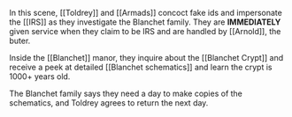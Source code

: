 In this scene, [[Toldrey]] and [[Armads]] concoct fake ids and impersonate the [[IRS]] as they investigate the Blanchet family. They are **IMMEDIATELY** given service when they claim to be IRS and are handled by [[Arnold]], the buter. 

Inside the [[Blanchet]] manor, they inquire about the [[Blanchet Crypt]] and receive a peek at detailed [[Blanchet schematics]] and learn the crypt is 1000+ years old. 

The Blanchet family says they need a day to make copies of the schematics, and Toldrey agrees to return the next day. 